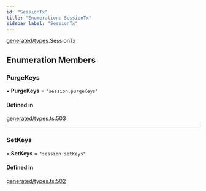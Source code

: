 ```yaml
---
id: "SessionTx"
title: "Enumeration: SessionTx"
sidebar_label: "SessionTx"
---
```


[generated/types](../../../../modules/Generated/Types/Types.md).SessionTx

## Enumeration Members

### PurgeKeys

• **PurgeKeys** = ``"session.purgeKeys"``

#### Defined in

[generated/types.ts:503](https://github.com/PolymeshAssociation/polymesh-sdk/blob/5b946f904/src/generated/types.ts#L503)

___

### SetKeys

• **SetKeys** = ``"session.setKeys"``

#### Defined in

[generated/types.ts:502](https://github.com/PolymeshAssociation/polymesh-sdk/blob/5b946f904/src/generated/types.ts#L502)
